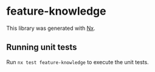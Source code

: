 # feature-knowledge

This library was generated with [Nx](https://nx.dev).

## Running unit tests

Run `nx test feature-knowledge` to execute the unit tests.
